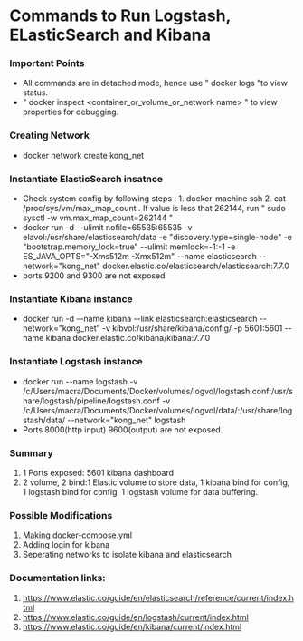 # Commands to Run Logstash, ELasticSearch and Kibana

### Important Points
* All commands are in detached mode, hence use " docker logs <container name> "to view status.
* " docker inspect <container_or_volume_or_network name> " to view properties for debugging.

### Creating Network
* docker network create kong_net

### Instantiate ElasticSearch insatnce
* Check system config by following steps : 1. docker-machine ssh 2. cat /proc/sys/vm/max_map_count .  If value is less that 262144, run " sudo sysctl -w vm.max_map_count=262144 "
* docker run -d --ulimit nofile=65535:65535 -v elavol:/usr/share/elasticsearch/data -e "discovery.type=single-node" -e "bootstrap.memory_lock=true" --ulimit memlock=-1:-1 -e ES_JAVA_OPTS="-Xms512m -Xmx512m" --name elasticsearch --network="kong_net" docker.elastic.co/elasticsearch/elasticsearch:7.7.0
* ports 9200 and 9300 are not exposed

### Instantiate Kibana instance
* docker run -d --name kibana --link elasticsearch:elasticsearch --network=”kong_net” -v kibvol:/usr/share/kibana/config/ -p 5601:5601 --name kibana docker.elastic.co/kibana/kibana:7.7.0

### Instantiate Logstash instance
* docker run --name logstash -v /c/Users/macra/Documents/Docker/volumes/logvol/logstash.conf:/usr/share/logstash/pipeline/logstash.conf -v /c/Users/macra/Documents/Docker/volumes/logvol/data/:/usr/share/logstash/data/ --network="kong_net" logstash
* Ports 8000(http input) 9600(output) are not exposed.

### Summary
1. 1 Ports exposed: 5601 kibana dashboard
2. 2 volume, 2 bind:1 Elastic volume to store data, 1 kibana bind for config, 1 logstash bind for config, 1 logstash volume for data buffering.

### Possible Modifications
1. Making docker-compose.yml
2. Adding login for kibana
3. Seperating networks to isolate kibana and elasticsearch

### Documentation links:
1. https://www.elastic.co/guide/en/elasticsearch/reference/current/index.html 
2. https://www.elastic.co/guide/en/logstash/current/index.html
3. https://www.elastic.co/guide/en/kibana/current/index.html

